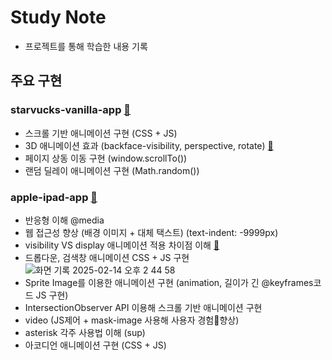 # Study Note
- 프로젝트를 통해 학습한 내용 기록

## 주요 구현
### starvucks-vanilla-app [🔗](https://flamboyant-lumiere-482a1e.netlify.app/)
- 스크롤 기반 애니메이션 구현 (CSS + JS)
- 3D 애니메이션 효과 (backface-visibility, perspective, rotate) [🔗](https://edongdong.tistory.com/352)
- 페이지 상동 이동 구현 (window.scrollTo())
- 랜덤 딜레이 애니메이션 구현 (Math.random())

### apple-ipad-app [🔗](https://transcendent-naiad-733465.netlify.app)
- 반응형 이해 @media
- 웹 접근성 향상 (배경 이미지 + 대체 택스트) (text-indent: -9999px)
- visibility VS display 애니메이션 적용 차이점 이해 [🔗](https://edongdong.tistory.com/357)
- 드롭다운, 검색창 애니메이션 CSS + JS 구현
![화면 기록 2025-02-14 오후 2 44 58](https://github.com/user-attachments/assets/cc61be6a-5a93-4cef-a08c-141e216d3ff1)
- Sprite Image를 이용한 애니메이션 구현 (animation, 길이가 긴 @keyframes코드 JS 구현)
- IntersectionObserver API 이용해 스크롤 기반 애니메이션 구현
- video (JS제어 + mask-image 사용해 사용자 경험향상)
- asterisk 각주 사용법 이해 (sup)
- 아코디언 애니메이션 구현 (CSS + JS)
